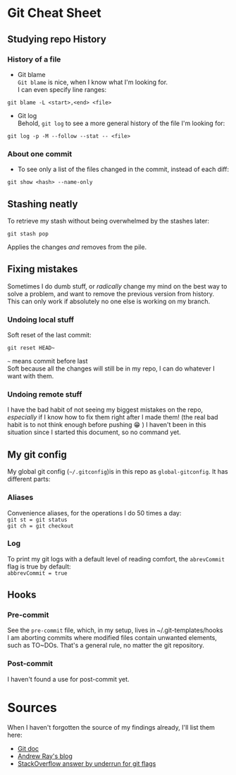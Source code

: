 # Git Cheat Sheet

## Studying repo History
### History of a file
* Git blame  
`Git blame` is nice, when I know what I'm looking for.  
I can even specify line ranges:  
```
git blame -L <start>,<end> <file>
```

* Git log  
Behold, `git log` to see a more general history of the file I'm looking for:  
```
git log -p -M --follow --stat -- <file>
```

### About one commit
* To see only a list of the files changed in the commit, instead of each diff:  
```
git show <hash> --name-only
```


## Stashing neatly
To retrieve my stash without being overwhelmed by the stashes later:
```
git stash pop
```
Applies the changes _and_ removes from the pile.


## Fixing mistakes
Sometimes I do dumb stuff, or _radically_ change my mind on the best way to solve a problem, and want to remove the previous version from history.  
This can only work if absolutely no one else is working on my branch.

### Undoing local stuff
Soft reset of the last commit:
```
git reset HEAD~
```
` ~ `  means commit before last  
Soft because all the changes will still be in my repo, I can do whatever I want with them.

### Undoing remote stuff
I have the bad habit of not seeing my biggest mistakes on the repo, _especially_ if I know how to fix them right after I made them!
(the real bad habit is to not think enough before pushing :grin: )
I haven't been in this situation since I started this document, so no command yet.

## My git config
My global git config (`~/.gitconfig`)is in this repo as `global-gitconfig`. It has different parts:
### Aliases
Convenience aliases, for the operations I do 50 times a day:  
`git st = git status`  
`git ch = git checkout`  
### Log
To print my git logs with a default level of reading comfort, the `abrevCommit` flag is true by default:  
`abbrevCommit = true`

## Hooks

### Pre-commit
See the `pre-commit` file, which, in my setup, lives in ~/.git-templates/hooks  
I am aborting commits where modified files contain unwanted elements, such as TO~DOs.
That's a general rule, no matter the git repository.

### Post-commit
I haven't found a use for post-commit yet.

# Sources
When I haven't forgotten the source of my findings already, I'll list them here:

* [Git doc](https://git-scm.com/docs)
* [Andrew Ray's blog](http://blog.andrewray.me/a-better-git-blame/)
* [StackOverflow answer by underrun for git flags](http://stackoverflow.com/a/11884798/6329359)
